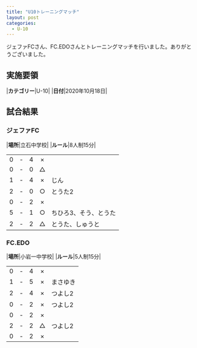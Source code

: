 ```yaml
---
title: "U10トレーニングマッチ"
layout: post
categories:
  - U-10
---
```


ジェファFCさん、FC.EDOさんとトレーニングマッチを行いました。ありがとうございました。

## 実施要領

|**カテゴリー**|U-10|
|**日付**|2020年10月18日|

## 試合結果

### ジェファFC

|**場所**|立石中学校|
|**ルール**|8人制15分|

|    |   |    |         |    |
|:--:|:-:|:--:|:--:|:--------|
|    0| - |   4|×||
|    0| - |   0|△||
|    1| - |   4|×|じん|
|    2| - |   0|○|とうた2|
|    0| - |   2|×||
|    5| - |   1|○|ちひろ3、そう、とうた|
|    2| - |   2|△|とうた、しゅうと|

### FC.EDO

|**場所**|小岩一中学校|
|**ルール**|5人制15分|

|    |   |    |         |    |
|:--:|:-:|:--:|:--:|:--------|
|    0| - |   4|×||
|    1| - |   5|×|まさゆき|
|    2| - |   4|×|つよし2|
|    0| - |   2|×|つよし2|
|    0| - |   2|×||
|    2| - |   2|△|つよし2|
|    0| - |   2|×||
